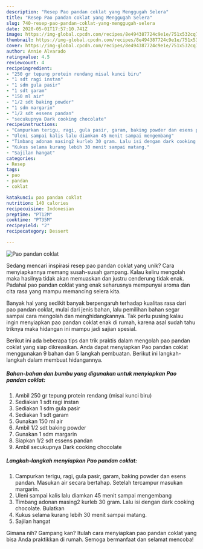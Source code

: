 ```yaml
---
description: "Resep Pao pandan coklat yang Menggugah Selera"
title: "Resep Pao pandan coklat yang Menggugah Selera"
slug: 740-resep-pao-pandan-coklat-yang-menggugah-selera
date: 2020-05-01T17:57:10.741Z
image: https://img-global.cpcdn.com/recipes/8e494387724c9e1e/751x532cq70/pao-pandan-coklat-foto-resep-utama.jpg
thumbnail: https://img-global.cpcdn.com/recipes/8e494387724c9e1e/751x532cq70/pao-pandan-coklat-foto-resep-utama.jpg
cover: https://img-global.cpcdn.com/recipes/8e494387724c9e1e/751x532cq70/pao-pandan-coklat-foto-resep-utama.jpg
author: Annie Alvarado
ratingvalue: 4.5
reviewcount: 4
recipeingredient:
- "250 gr tepung protein rendang misal kunci biru"
- "1 sdt ragi instan"
- "1 sdm gula pasir"
- "1 sdt garam"
- "150 ml air"
- "1/2 sdt baking powder"
- "1 sdm margarin"
- "1/2 sdt essens pandan"
- "secukupnya Dark cooking chocolate"
recipeinstructions:
- "Campurkan terigu, ragi, gula pasir, garam, baking powder dan esens pandan. Masukan air secara bertahap. Setelah tercampur masukan margarin."
- "Uleni sampai kalis lalu diamkan 45 menit sampai mengembang"
- "Timbang adonan masing2 kurleb 30 gram. Lalu isi dengan dark cooking chocolate. Bulatkan"
- "Kukus selama kurang lebih 30 menit sampai matang."
- "Sajilan hangat"
categories:
- Resep
tags:
- pao
- pandan
- coklat

katakunci: pao pandan coklat 
nutrition: 140 calories
recipecuisine: Indonesian
preptime: "PT12M"
cooktime: "PT35M"
recipeyield: "2"
recipecategory: Dessert

---
```



![Pao pandan coklat](https://img-global.cpcdn.com/recipes/8e494387724c9e1e/751x532cq70/pao-pandan-coklat-foto-resep-utama.jpg)

Sedang mencari inspirasi resep pao pandan coklat yang unik? Cara menyiapkannya memang susah-susah gampang. Kalau keliru mengolah maka hasilnya tidak akan memuaskan dan justru cenderung tidak enak. Padahal pao pandan coklat yang enak seharusnya mempunyai aroma dan cita rasa yang mampu memancing selera kita.



Banyak hal yang sedikit banyak berpengaruh terhadap kualitas rasa dari pao pandan coklat, mulai dari jenis bahan, lalu pemilihan bahan segar sampai cara mengolah dan menghidangkannya. Tak perlu pusing kalau ingin menyiapkan pao pandan coklat enak di rumah, karena asal sudah tahu triknya maka hidangan ini mampu jadi sajian spesial.


Berikut ini ada beberapa tips dan trik praktis dalam mengolah pao pandan coklat yang siap dikreasikan. Anda dapat menyiapkan Pao pandan coklat menggunakan 9 bahan dan 5 langkah pembuatan. Berikut ini langkah-langkah dalam membuat hidangannya.

<!--inarticleads1-->

##### Bahan-bahan dan bumbu yang digunakan untuk menyiapkan Pao pandan coklat:

1. Ambil 250 gr tepung protein rendang (misal kunci biru)
1. Sediakan 1 sdt ragi instan
1. Sediakan 1 sdm gula pasir
1. Sediakan 1 sdt garam
1. Gunakan 150 ml air
1. Ambil 1/2 sdt baking powder
1. Gunakan 1 sdm margarin
1. Siapkan 1/2 sdt essens pandan
1. Ambil secukupnya Dark cooking chocolate




<!--inarticleads2-->

##### Langkah-langkah menyiapkan Pao pandan coklat:

1. Campurkan terigu, ragi, gula pasir, garam, baking powder dan esens pandan. Masukan air secara bertahap. Setelah tercampur masukan margarin.
1. Uleni sampai kalis lalu diamkan 45 menit sampai mengembang
1. Timbang adonan masing2 kurleb 30 gram. Lalu isi dengan dark cooking chocolate. Bulatkan
1. Kukus selama kurang lebih 30 menit sampai matang.
1. Sajilan hangat




Gimana nih? Gampang kan? Itulah cara menyiapkan pao pandan coklat yang bisa Anda praktikkan di rumah. Semoga bermanfaat dan selamat mencoba!
